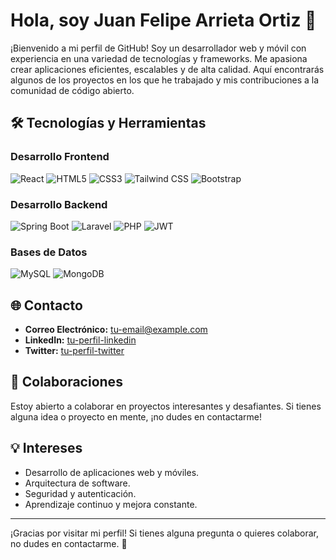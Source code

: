 # Hola, soy Juan Felipe Arrieta Ortiz 👋

¡Bienvenido a mi perfil de GitHub! Soy un desarrollador web y móvil con experiencia en una variedad de tecnologías y frameworks. Me apasiona crear aplicaciones eficientes, escalables y de alta calidad. Aquí encontrarás algunos de los proyectos en los que he trabajado y mis contribuciones a la comunidad de código abierto.

## 🛠️ Tecnologías y Herramientas

### Desarrollo Frontend
![React](https://img.shields.io/badge/React-20232A?style=for-the-badge&logo=react&logoColor=61DAFB)
![HTML5](https://img.shields.io/badge/HTML5-E34F26?style=for-the-badge&logo=html5&logoColor=white)
![CSS3](https://img.shields.io/badge/CSS3-1572B6?style=for-the-badge&logo=css3&logoColor=white)
![Tailwind CSS](https://img.shields.io/badge/Tailwind_CSS-38B2AC?style=for-the-badge&logo=tailwind-css&logoColor=white)
![Bootstrap](https://img.shields.io/badge/Bootstrap-563D7C?style=for-the-badge&logo=bootstrap&logoColor=white)

### Desarrollo Backend
![Spring Boot](https://img.shields.io/badge/Spring_Boot-F2F4F9?style=for-the-badge&logo=spring-boot)
![Laravel](https://img.shields.io/badge/Laravel-FF2D20?style=for-the-badge&logo=laravel&logoColor=white)
![PHP](https://img.shields.io/badge/PHP-777BB4?style=for-the-badge&logo=php&logoColor=white)
![JWT](https://img.shields.io/badge/JWT-000000?style=for-the-badge&logo=json-web-tokens&logoColor=white)

### Bases de Datos
![MySQL](https://img.shields.io/badge/MySQL-4479A1?style=for-the-badge&logo=mysql&logoColor=white)
![MongoDB](https://img.shields.io/badge/MongoDB-4EA94B?style=for-the-badge&logo=mongodb&logoColor=white)

## 🌐 Contacto

- **Correo Electrónico:** [tu-email@example.com](mailto:tu-email@example.com)
- **LinkedIn:** [tu-perfil-linkedin](https://www.linkedin.com/in/tu-perfil/)
- **Twitter:** [tu-perfil-twitter](https://twitter.com/tu-perfil)

## 🤝 Colaboraciones

Estoy abierto a colaborar en proyectos interesantes y desafiantes. Si tienes alguna idea o proyecto en mente, ¡no dudes en contactarme!

## 💡 Intereses

- Desarrollo de aplicaciones web y móviles.
- Arquitectura de software.
- Seguridad y autenticación.
- Aprendizaje continuo y mejora constante.

---

¡Gracias por visitar mi perfil! Si tienes alguna pregunta o quieres colaborar, no dudes en contactarme. 🚀
